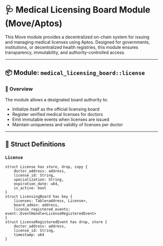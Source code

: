 # 🩺 Medical Licensing Board Module (Move/Aptos)

This Move module provides a decentralized on-chain system for issuing and managing medical licenses using Aptos. Designed for governments, institutions, or decentralized health registries, this module ensures transparency, immutability, and authority-controlled access.

---

## 📦 Module: `medical_licensing_board::license`

### 📌 Overview

The module allows a designated board authority to:

- Initialize itself as the official licensing board  
- Register verified medical licenses for doctors  
- Emit immutable events when licenses are issued  
- Maintain uniqueness and validity of licenses per doctor  

---

## 🧱 Struct Definitions

### `License`

```move
struct License has store, drop, copy {
    doctor_address: address,
    license_id: String,
    specialization: String,
    expiration_date: u64,
    is_active: bool
}
struct LicensingBoard has key {
    licenses: Table<address, License>,
    board_admin: address,
    license_registered_events: event::EventHandle<LicenseRegisteredEvent>
}
struct LicenseRegisteredEvent has drop, store {
    doctor_address: address,
    license_id: String,
    timestamp: u64
}

